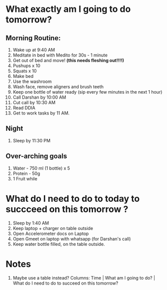 # What exactly am I going to do tomorrow?

## Morning Routine:
1. Wake up at 9:40 AM
2. Meditate in bed with Medito for 30s - 1 minute
3. Get out of bed and move! **(this needs fleshing out!!!!)**
  1. Pushups x 10
  2. Squats x 10
4. Make bed
5. Use the washroom
6. Wash face, remove aligners and brush teeth
7. Keep one bottle of water ready (sip every few minutes in the next 1 hour)
8. Call Darshan by 10:00 AM
9. Cut call by 10:30 AM
10. Read DDIA
11. Get to work tasks by 11 AM.

## Night
1. Sleep by 11:30 PM

## Over-arching goals
1. Water - 750 ml (1 bottle) x 5
2. Protein - 50g
3. 1 Fruit while 

# What do I need to do to today to succceed on this tomorrow ?
1. Sleep by 1:40 AM
2. Keep laptop + charger on table outside
3. Open Accelerometer docs on Laptop
4. Open Gmeet on laptop with whatsapp (for Darshan's call)
5. Keep water bottle filled, on the table outside.


# Notes
1. Maybe use a table instead? Columns: Time | What am I going to do? | What do I need to do to succeed on this tomorrow?

